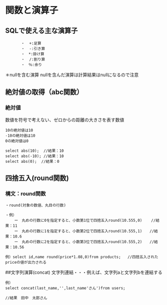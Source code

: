 # 関数と演算子

## SQLで使える主な演算子
```
　　　  ・  +:足算
       ・  -:引き算
       ・　*:掛け算
       ・  /:割り算
       ・　％:余り
```
＊nullを含む演算
nullを含んだ演算は計算結果はnullになるので注意

## 絶対値の取得（abc関数）

### 絶対値
数値を符号で考えない、ゼロからの距離の大きさを表す数値
```
10の絶対値は10
-10の絶対値は10
0の絶対値は0
```

```
select abs(10);  //結果：10
select abs(-10); //結果：10
select abs(0);  //結果：0
```

## 四捨五入(round関数)

### 構文：round関数

```
・round(対象の数値、丸目の行数)

・例）
    ー　丸めの行数に0を指定すると、小数第1位で四捨五入round(10.555,0)    //結果：11
    ー　丸めの行数に1を指定すると、小数第2位で四捨五入round(10.555,1)　　//結果：10.6
    ー　丸めの行数に2を指定すると、小数第3位で四捨五入round(10.555,2)　　//結果：10.56
```

```
例）select id,name round(price*1.08,0)from products;   //四捨五入されたpriceの値が出力される
```

##文字列演算(concat)
文字列連結・・・例えば、文字列aと文字列bを連結する
```
例）
select concat(last_name,'',last_name'さん')from users;

//結果　田中　太郎さん
```


























